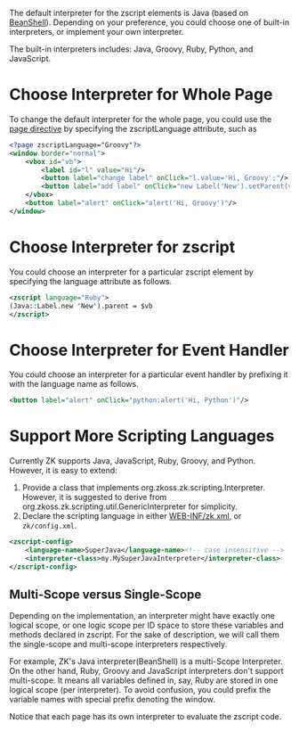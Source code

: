

The default interpreter for the zscript elements is Java (based on
[BeanShell](http://www.beanshell.org)). Depending on your preference,
you could choose one of built-in interpreters, or implement your own
interpreter.

The built-in interpreters includes: Java, Groovy, Ruby, Python, and
JavaScript.

# Choose Interpreter for Whole Page

To change the default interpreter for the whole page, you could use the
[page
directive](ZUML_Reference/ZUML/Processing_Instructions/page)
by specifying the zscriptLanguage attribute, such as

```xml
<?page zscriptLanguage="Groovy"?>
<window border="normal">
    <vbox id="vb">
        <label id="l" value="Hi"/>
        <button label="change label" onClick="l.value='Hi, Groovy';"/>
        <button label="add label" onClick="new Label('New').setParent(vb);"/>
    </vbox>
    <button label="alert" onClick="alert('Hi, Groovy')"/>
</window>
```

# Choose Interpreter for zscript

You could choose an interpreter for a particular zscript element by
specifying the language attribute as follows.

```xml
<zscript language="Ruby">
(Java::Label.new 'New').parent = $vb
</zscript>
```

# Choose Interpreter for Event Handler

You could choose an interpreter for a particular event handler by
prefixing it with the language name as follows.

```xml
<button label="alert" onClick="python:alert('Hi, Python')"/>
```

# Support More Scripting Languages

Currently ZK supports Java, JavaScript, Ruby, Groovy, and Python.
However, it is easy to extend:

1.  Provide a class that implements
    <javadoc type="interface">org.zkoss.zk.scripting.Interpreter</javadoc>.
    However, it is suggested to derive from
    <javadoc>org.zkoss.zk.scripting.util.GenericInterpreter</javadoc>
    for simplicity.
2.  Declare the scripting language in either
    [WEB-INF/zk.xml]({{site.baseurl}}/zk_config_ref/the_zscript-config_element),
    or `zk/config.xml`.

```xml
<zscript-config>
    <language-name>SuperJava</language-name><!-- case insensitive -->
    <interpreter-class>my.MySuperJavaInterpreter</interpreter-class>    
</zscript-config>
```

## Multi-Scope versus Single-Scope

Depending on the implementation, an interpreter might have exactly one
logical scope, or one logic scope per ID space to store these variables
and methods declared in zscript. For the sake of description, we will
call them the single-scope and multi-scope interpreters respectively.

For example, ZK's Java interpreter(BeanShell) is a multi-Scope
Interpreter. On the other hand, Ruby, Groovy and JavaScript interpreters
don't support multi-scope. It means all variables defined in, say, Ruby
are stored in one logical scope (per interpreter). To avoid confusion,
you could prefix the variable names with special prefix denoting the
window.

Notice that each page has its own interpreter to evaluate the zscript
code.


